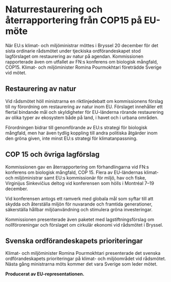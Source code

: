 # Naturrestaurering och återrapportering från COP15 på EU-möte

När EU:s klimat- och miljöministrar möttes i Bryssel 20 december för det sista ordinarie rådsmötet under tjeckiska ordförandeskapet stod lagförslaget om restaurering av natur på agendan. Kommissionen rapporterade även om utfallet av FN:s konferens om biologisk mångfald, COP15. Klimat- och miljöminister Romina Pourmokhtari företrädde Sverige vid mötet.

## Restaurering av natur

Vid rådsmötet höll ministrarna en riktlinjedebatt om kommissionens förslag till ny förordning om restaurering av natur inom EU. Förslaget innehåller ett flertal bindande mål och skyldigheter för EU-länderna rörande restaurering av olika typer av ekosystem både på land, i havet och i urbana områden.

Förordningen bidrar till genomförande av EU:s strategi för biologisk mångfald, men har även tydlig koppling till andra politiska åtgärder inom den gröna given, inte minst EU:s strategi för klimatanpassning.

## COP 15 och övriga lagförslag

Kommissionen gav en återrapportering om förhandlingarna vid FN:s konferens om biologisk mångfald, COP 15. Flera av EU-ländernas klimat- och miljöministrar samt EU:s kommissionär för miljö, hav och fiske, Virginijus Sinkevičius deltog vid konferensen som hölls i Montréal 7–19 december.

Vid konferensen antogs ett ramverk med globala mål som syftar till att skydda och återställa miljön för nuvarande och framtida generationer, säkerställa hållbar miljöanvändning och stimulera gröna investeringar.

Kommissionen presenterade även paketet med lagstiftningsförslag om nollföroreningar och förslaget om cirkulär ekonomi vid rådsmötet i Bryssel.

## Svenska ordförandeskapets prioriteringar

Klimat- och miljöminister Romina Pourmokhtari presenterade det svenska ordförandeskapets prioriteringar på klimat- och miljöområdet vid rådsmötet. Nästa gång ministrarna möts kommer det vara Sverige som leder mötet.

**Producerat av EU-representationen.**
